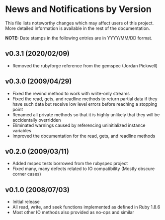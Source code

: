 # News and Notifications by Version

This file lists noteworthy changes which may affect users of this project.  More
detailed information is available in the rest of the documentation.

<b>NOTE:</b> Date stamps in the following entries are in YYYY/MM/DD format.


## v0.3.1 (2020/02/09)

* Removed the rubyforge reference from the gemspec (Jordan Pickwell)


## v0.3.0 (2009/04/29)

* Fixed the rewind method to work with write-only streams
* Fixed the read, gets, and readline methods to return partial data if they have
  such data but receive low level errors before reaching a stopping point
* Renamed all private methods so that it is highly unlikely that they will be
  accidentally overridden
* Eliminated warnings caused by referencing uninitialized instance variables
* Improved the documentation for the read, gets, and readline methods


## v0.2.0 (2009/03/11)

* Added mspec tests borrowed from the rubyspec project
* Fixed many, many defects related to IO compatibility (Mostly obscure corner
  cases)


## v0.1.0 (2008/07/03)

* Initial release
* All read, write, and seek functions implemented as defined in Ruby 1.8.6
* Most other IO methods also provided as no-ops and similar
